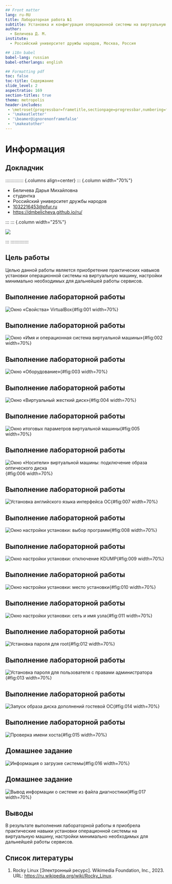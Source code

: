 ```yaml
---
## Front matter
lang: ru-RU
title: Лабораторная работа №1
subtitle: Установка и конфигурация операционной системы на виртуальную машину
author:
  - Беличева Д. М.
institute:
  - Российский университет дружбы народов, Москва, Россия

## i18n babel
babel-lang: russian
babel-otherlangs: english

## Formatting pdf
toc: false
toc-title: Содержание
slide_level: 2
aspectratio: 169
section-titles: true
theme: metropolis
header-includes:
 - \metroset{progressbar=frametitle,sectionpage=progressbar,numbering=fraction}
 - '\makeatletter'
 - '\beamer@ignorenonframefalse'
 - '\makeatother'
---
```


# Информация

## Докладчик

:::::::::::::: {.columns align=center}
::: {.column width="70%"}

  * Беличева Дарья Михайловна
  * студентка
  * Российский университет дружбы народов
  * [1032216453@pfur.ru](mailto:1032216453@pfur.ru)
  * <https://dmbelicheva.github.io/ru/>

:::
::: {.column width="25%"}

![](./image/belicheva.jpg)

:::
::::::::::::::
## Цель работы

Целью данной работы является приобретение практических навыков
установки операционной системы на виртуальную машину, настройки минимально необходимых для дальнейшей работы сервисов.

## Выполнение лабораторной работы

![Окно «Свойства» VirtualBox](image/1.png){#fig:001 width=70%}

## Выполнение лабораторной работы

![Окно «Имя и операционная система виртуальной машины»](image/2.png){#fig:002 width=70%}

## Выполнение лабораторной работы

![Окно «Оборудование»](image/3.png){#fig:003 width=70%}

## Выполнение лабораторной работы

![Окно «Виртуальный жесткий диск»](image/4.png){#fig:004 width=70%}

## Выполнение лабораторной работы

![Окно итоговых параметров виртуальной машины](image/5.png){#fig:005 width=70%}

## Выполнение лабораторной работы

![Окно «Носители» виртуальной машины: подключение образа оптического диска](image/6.png){#fig:006 width=70%}

## Выполнение лабораторной работы

![Установка английского языка интерфейса ОС](image/7.png){#fig:007 width=70%}

## Выполнение лабораторной работы

![Окно настройки установки: выбор программ](image/8.png){#fig:008 width=70%}

## Выполнение лабораторной работы

![Окно настройки установки: отключение KDUMP](image/9.png){#fig:009 width=70%}

## Выполнение лабораторной работы

![Окно настройки установки: место установки](image/10.png){#fig:010 width=70%}

## Выполнение лабораторной работы

![Окно настройки установки: сеть и имя узла](image/11.png){#fig:011 width=70%}

## Выполнение лабораторной работы

![Установка пароля для root](image/12.png){#fig:012 width=70%}

## Выполнение лабораторной работы

![Установка пароля для пользователя с правами администратора](image/13.png){#fig:013 width=70%}

## Выполнение лабораторной работы

![Запуск образа диска дополнений гостевой ОС](image/14.png){#fig:014 width=70%}

## Выполнение лабораторной работы

![Проверка имени хоста](image/15.png){#fig:015 width=70%}

## Домашнее задание

![Информация о загрузке системы](image/16.png){#fig:016 width=70%}

## Домашнее задание

![Вывод информации о системе из файла диагностики](image/17.png){#fig:017 width=70%}

## Выводы

В результате выполнения лабораторной работы я приобрела практические навыки
установки операционной системы на виртуальную машину, настройки минимально необходимых для дальнейшей работы сервисов.

## Список литературы

1. Rocky Linux [Электронный ресурс]. Wikimedia Foundation, Inc., 2023. URL:
https://ru.wikipedia.org/wiki/Rocky_Linux.